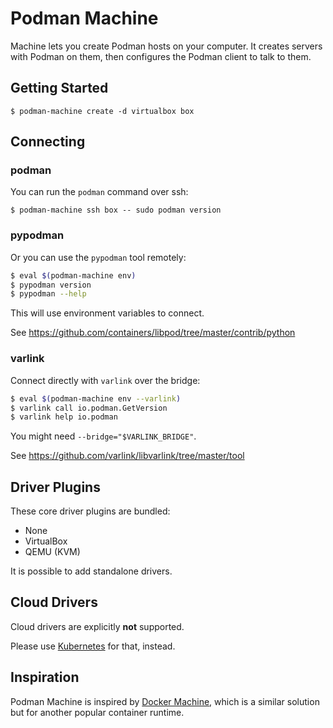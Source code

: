 # Podman Machine

Machine lets you create Podman hosts on your computer.
It creates servers with Podman on them, then
configures the Podman client to talk to them.

## Getting Started

``` console
$ podman-machine create -d virtualbox box
```

## Connecting


### podman

You can run the `podman` command over ssh:

``` console
$ podman-machine ssh box -- sudo podman version
```

### pypodman

Or you can use the `pypodman` tool remotely:

``` bash
$ eval $(podman-machine env)
$ pypodman version
$ pypodman --help
```

This will use environment variables to connect.

See https://github.com/containers/libpod/tree/master/contrib/python

### varlink

Connect directly with `varlink` over the bridge:

``` bash
$ eval $(podman-machine env --varlink)
$ varlink call io.podman.GetVersion
$ varlink help io.podman
```

You might need `--bridge="$VARLINK_BRIDGE"`.

See https://github.com/varlink/libvarlink/tree/master/tool

## Driver Plugins

These core driver plugins are bundled:

* None
* VirtualBox
* QEMU (KVM)

It is possible to add standalone drivers.

## Cloud Drivers

Cloud drivers are explicitly **not** supported.

Please use [Kubernetes](https://kubernetes.io) for that, instead.

## Inspiration

Podman Machine is inspired by [Docker Machine](https://github.com/docker/machine), which is
a similar solution but for another popular container runtime.
